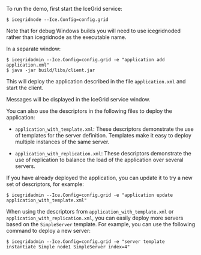 To run the demo, first start the IceGrid service:

    $ icegridnode --Ice.Config=config.grid

Note that for debug Windows builds you will need to use icegridnoded
rather than icegridnode as the executable name.

In a separate window:

    $ icegridadmin --Ice.Config=config.grid -e "application add application.xml"
    $ java -jar build/libs/client.jar

This will deploy the application described in the file `application.xml` and 
start the client.

Messages will be displayed in the IceGrid service window.

You can also use the descriptors in the following files to deploy the
application:

- `application_with_template.xml`: These descriptors demonstrate the use
  of templates for the server definition. Templates make it easy to
  deploy multiple instances of the same server.

- `application_with_replication.xml`: These descriptors demonstrate the
  use of replication to balance the load of the application over
  several servers.

If you have already deployed the application, you can update it to try
a new set of descriptors, for example:

    $ icegridadmin --Ice.Config=config.grid -e "application update application_with_template.xml"

When using the descriptors from `application_with_template.xml` or
`application_with_replication.xml`, you can easily deploy more servers
based on the `SimpleServer` template. For example, you can use the
following command to deploy a new server:

    $ icegridadmin --Ice.Config=config.grid -e "server template instantiate Simple node1 SimpleServer index=4"
